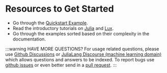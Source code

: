 # Resources to Get Started

* Go through the [Quickstart Example](/introduction/quickstart).
* Read the introductory tutorials on
  [Julia](https://jump.dev/JuMP.jl/stable/tutorials/getting_started/getting_started_with_julia/#Getting-started-with-Julia)
  and [Lux](/tutorials/).
* Go through the examples sorted based on their complexity in the documentation.

:::warning HAVE MORE QUESTIONS?
For usage related questions, please use
[Github Discussions](https://github.com/avik-pal/Lux.jl/discussions) or
[JuliaLang Discourse (machine learning domain)](https://discourse.julialang.org/c/domain/ml/)
which allows questions and answers to be indexed. To report bugs use
[github issues](https://github.com/LuxDL/Lux.jl/issues) or even better send in a
[pull request](https://github.com/LuxDL/Lux.jl/pulls).
:::